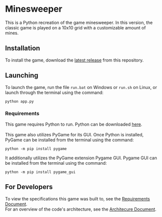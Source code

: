 # Minesweeper
This is a Python recreation of the game minesweeper. In this version, the classic game is played on a 10x10 grid with a customizable amount of mines.

## Installation
To install the game, download the [latest release](https://github.com/mbuck29/EECS-581-G7-minesweeper/releases/latest) from this repository.

## Launching
To launch the game, run the file `run.bat` on Windows or `run.sh` on Linux, or launch through the terminal using the command:
~~~
python app.py
~~~
### Requirements
This game requires Python to run. Python can be downloaded [here](https://www.python.org/downloads/). <br><br>
This game also utilizes PyGame for its GUI. Once Python is installed, PyGame can be installed from the terminal using the command:
~~~
python -m pip install pygame
~~~
It additionally utilizes the PyGame extension Pygame GUI. Pygame GUI can be installed from the terminal using the command:
~~~
python -m pip install pygame_gui
~~~

## For Developers
To view the specifications this game was built to, see the [Requirements Document](<Documentation/Requirements Document.pdf>). <br>
For an overview of the code's architecture, see the [Architecure Document](<Documentation/Architecture Document.pdf>).
